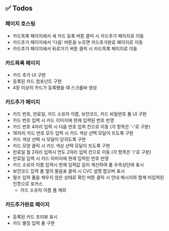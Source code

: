 ## ✅ Todos

### 페이지 호스팅
- 카드목록 페이지에서 새 카드 등록 버튼 클릭 시 카드추가 페이지로 이동
- 카드추가 페이지에서 '다음' 버튼을 누르면 카드추가완료 페이지로 이동
- 카드추가 페이지에서 뒤로가기 버튼 클릭 시 카드목록 페이지로 이동

### 카드목록 페이지
- 카드 추가 UI 구현
- 등록된 카드 컴포넌트 구현
- 4장 이상의 카드가 등록됐을 때 스크롤바 생성

### 카드추가 페이지
- 카드 번호, 만료일, 카드 소유자 이름, 보안코드, 카드 비밀번호 폼 UI 구현
- 카드 번호 입력 시 카드 이미지에 현재 입력된 번호 반영
- 카드 번호 4자리 입력 시 다음 번호 입력 칸으로 이동 (각 항목은 '-'로 구분)
- 16자리 카드 번호 모두 입력 시 카드 색상 선택 모달이 뜨도록 구현
- 카드 색상 선택 시 모달이 닫히도록 구현
- 카드 모양 클릭 시 카드 색상 선택 모달이 뜨도록 구현
- 만료일 월 2자리 입력시 연도 2자리 입력 칸으로 이동 (각 항목은 '/'로 구분)
- 만료일 입력 시 카드 이미지에 현재 입력된 번호 반영
- 카드 소유자 이름 입력시 현재 입력값 길이 계산하여 폼 우측상단에 표시
- 보안코드 입력 폼 옆의 물음표 클릭 시 CVC 설명 팝오버 표시
- 필수 입력 폼을 채우지 않은 상태로 확인 버튼 클릭 시 안내 메시지와 함께 미입력된 인풋으로 포커스
  - 카드 소유자 이름 폼 제외

### 카드추가완료 페이지
- 등록된 카드 프리뷰 표시 
- 카드 별칭 입력 폼 구현
